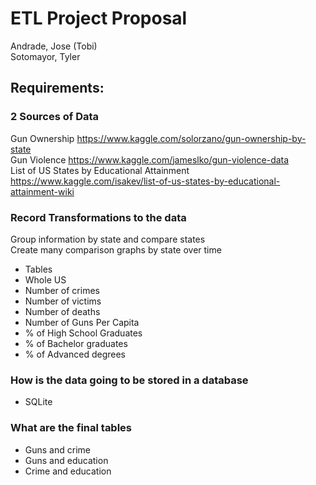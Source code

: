 # ETL Project Proposal  

Andrade, Jose (Tobi)  
Sotomayor, Tyler  

## Requirements:  
### 2 Sources of Data
Gun Ownership https://www.kaggle.com/solorzano/gun-ownership-by-state  
Gun Violence https://www.kaggle.com/jameslko/gun-violence-data  
List of US States by Educational Attainment https://www.kaggle.com/isakev/list-of-us-states-by-educational-attainment-wiki  
### Record Transformations to the data  
Group information by state and compare states  
Create many comparison graphs by state over time  
* Tables  
* Whole US  
* Number of crimes  
* Number of victims  
* Number of deaths  
* Number of Guns Per Capita  
* % of High School Graduates  
* % of Bachelor graduates  
* % of Advanced degrees  
### How is the data going to be stored in a database  
* SQLite  
### What are the final tables  
* Guns and crime  
* Guns and education  
* Crime and education  
